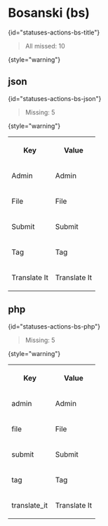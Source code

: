 # Bosanski (bs)
{id="statuses-actions-bs-title"}

> All missed: 10
>
{style="warning"}


## json
{id="statuses-actions-bs-json"}

> Missing: 5
>
{style="warning"}

<table width="100%">
<tr><th width="50%">

Key

</th><th width="50%">

Value

</th></tr>
<tr><td width="50%">

Admin

</td><td width="50%">

Admin

</td></tr>
<tr><td width="50%">

File

</td><td width="50%">

File

</td></tr>
<tr><td width="50%">

Submit

</td><td width="50%">

Submit

</td></tr>
<tr><td width="50%">

Tag

</td><td width="50%">

Tag

</td></tr>
<tr><td width="50%">

Translate It

</td><td width="50%">

Translate It

</td></tr>
</table>


## php
{id="statuses-actions-bs-php"}

> Missing: 5
>
{style="warning"}

<table width="100%">
<tr><th width="50%">

Key

</th><th width="50%">

Value

</th></tr>
<tr><td width="50%">

admin

</td><td width="50%">

Admin

</td></tr>
<tr><td width="50%">

file

</td><td width="50%">

File

</td></tr>
<tr><td width="50%">

submit

</td><td width="50%">

Submit

</td></tr>
<tr><td width="50%">

tag

</td><td width="50%">

Tag

</td></tr>
<tr><td width="50%">

translate_it

</td><td width="50%">

Translate It

</td></tr>
</table>
